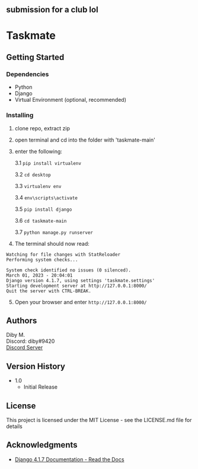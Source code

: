 submission for a club lol
------------------------

# Taskmate

## Getting Started

### Dependencies
* Python
* Django
* Virtual Environment (optional, recommended)

### Installing
1) clone repo, extract zip

2) open terminal and cd into the folder with 'taskmate-main'

3) enter the following:

   3.1  ```pip install virtualenv```

   3.2 ```cd desktop```

   3.3 ```virtualenv env```

   3.4 ```env\scripts\activate```

   3.5 ```pip install django```

   3.6 ```cd taskmate-main```

   3.7 ```python manage.py runserver```


4) The terminal should now read:
```
Watching for file changes with StatReloader
Performing system checks...

System check identified no issues (0 silenced).
March 01, 2023 - 20:04:01
Django version 4.1.7, using settings 'taskmate.settings'
Starting development server at http://127.0.0.1:8000/
Quit the server with CTRL-BREAK.
```
5) Open your browser and enter ```http://127.0.0.1:8000/```

## Authors

Diby M.  
Discord: diby#9420   
[Discord Server](https://discord.gg/frErDjHStx)

## Version History

* 1.0
    * Initial Release

## License

This project is licensed under the MIT License - see the LICENSE.md file for details

## Acknowledgments

* [Django 4.1.7 Documentation - Read the Docs](https://django.readthedocs.io/en/stable/contents.html)
